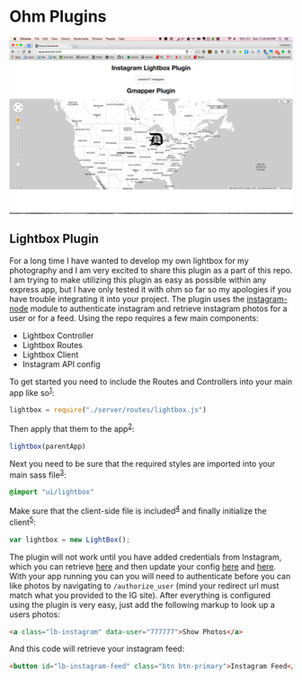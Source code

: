 # Ohm Plugins
![plugins](assets/img/screenshot.png)

## Lightbox Plugin 
For a long time I have wanted to develop my own lightbox for my photography and I am very excited to share this plugin as a part of this repo. I am trying to make utilizing this plugin as easy as possible within any express app, but I have only tested it with ohm so far so my apologies if you have trouble integrating it into your project.
The plugin uses  the [instagram-node](https://github.com/totemstech/instagram-node) module to authenticate instagram and retrieve instagram photos for a user or for a feed. Using the repo requires a few main components:

* Lightbox Controller
* Lightbox Routes
* Lightbox Client
* Instagram API config

To get started you need to include the Routes and Controllers into your main app like so<sup>[1](https://github.com/ohmlabs/ohm/blob/master/ohm.coffee#L25)</sup>:
```js
lightbox = require("./server/routes/lightbox.js")
```
Then apply that them to the app<sup>[2](https://github.com/ohmlabs/ohm/blob/master/ohm.coffee#L56)</sup>:
```js
lightbox(parentApp)
```
Next you need to be sure that the required styles are imported into your main sass file<sup>[3](https://github.com/ohmlabs/ohm/blob/master/client/sass/style.sass#L9)</sup>:
```sass
@import "ui/lightbox"
```
Make sure that the client-side file is included<sup>[4](https://github.com/ohmlabs/ohm/blob/master/server/views/sample.jade#L48)</sup> and finally initialize the client<sup>[5](https://github.com/ohmlabs/ohm/blob/master/client/js/ohm.js#L17)</sup>:
```js
var lightbox = new LightBox();
```

The plugin will not work until you have added credentials from Instagram, which you can retrieve [here](http://instagram.com/developer/clients/manage/) and then update your config [here](https://github.com/ohmlabs/ohm/blob/master/server/config/config.example.js#L12) and [here](https://github.com/ohmlabs/ohm/blob/master/server/config/config.example.js#L21). With your app running you can you will need to authenticate before you can like photos by navigating to ```/authorize_user``` (mind your redirect url must match what you provided to the IG site).
After everything is configured using the plugin is very easy, just add the following markup to look up a users photos: 
```html
<a class="lb-instagram" data-user="777777">Show Photos</a>
```
And this code will retrieve your instagram feed:
```html
<button id="lb-instagram-feed" class="btn btn-primary">Instagram Feed</button>
```
